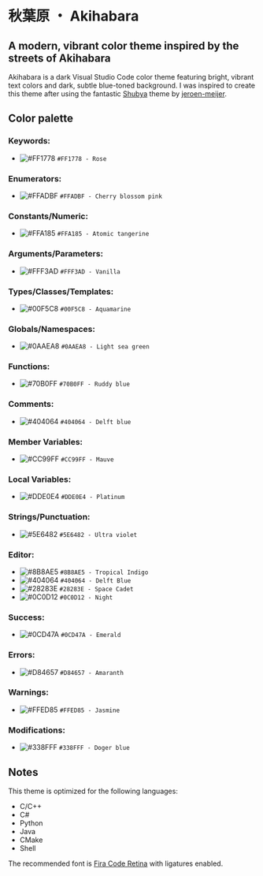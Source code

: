 # 秋葉原 ・ Akihabara

## A modern, vibrant color theme inspired by the streets of Akihabara

Akihabara is a dark Visual Studio Code color theme featuring bright, vibrant text colors and dark, subtle blue-toned background.
I was inspired to create this theme after using the fantastic [Shubya][shibuya] theme by [jeroen-meijer][jeroen-meijer].

## Color palette

### Keywords:
- ![#FF1778](https://via.placeholder.com/15/FF1778/000000?text=+) `#FF1778 - Rose`

### Enumerators:
- ![#FFADBF](https://via.placeholder.com/15/FFADBF/000000?text=+) `#FFADBF - Cherry blossom pink`

### Constants/Numeric:
- ![#FFA185](https://via.placeholder.com/15/FFA185/000000?text=+) `#FFA185 - Atomic tangerine`

### Arguments/Parameters:
- ![#FFF3AD](https://via.placeholder.com/15/FFF3AD/000000?text=+) `#FFF3AD - Vanilla`

### Types/Classes/Templates:
- ![#00F5C8](https://via.placeholder.com/15/00F5C8/000000?text=+) `#00F5C8 - Aquamarine`

### Globals/Namespaces:
- ![#0AAEA8](https://via.placeholder.com/15/0AAEA8/000000?text=+) `#0AAEA8 - Light sea green`

### Functions:
- ![#70B0FF](https://via.placeholder.com/15/70B0FF/000000?text=+) `#70B0FF - Ruddy blue`

### Comments:
- ![#404064](https://via.placeholder.com/15/404064/000000?text=+) `#404064 - Delft blue`

### Member Variables:
- ![#CC99FF](https://via.placeholder.com/15/CC99FF/000000?text=+) `#CC99FF - Mauve`

### Local Variables:
- ![#DDE0E4](https://via.placeholder.com/15/DDE0E4/000000?text=+) `#DDE0E4 - Platinum`

### Strings/Punctuation:
- ![#5E6482](https://via.placeholder.com/15/5E6482/000000?text=+) `#5E6482 - Ultra violet`

### Editor:
- ![#8B8AE5](https://via.placeholder.com/15/8B8AE5/000000?text=+) `#8B8AE5 - Tropical Indigo`
- ![#404064](https://via.placeholder.com/15/404064/000000?text=+) `#404064 - Delft Blue`
- ![#28283E](https://via.placeholder.com/15/28283E/000000?text=+) `#28283E - Space Cadet`
- ![#0C0D12](https://via.placeholder.com/15/0C0D12/000000?text=+) `#0C0D12 - Night`

### Success:
- ![#0CD47A](https://via.placeholder.com/15/0CD47A/000000?text=+) `#0CD47A - Emerald`
### Errors:
- ![#D84657](https://via.placeholder.com/15/D84657/000000?text=+) `#D84657 - Amaranth`
### Warnings:
- ![#FFED85](https://via.placeholder.com/15/FFED85/000000?text=+) `#FFED85 - Jasmine`
### Modifications:
- ![#338FFF](https://via.placeholder.com/15/338FFF/000000?text=+) `#338FFF - Doger blue`

## Notes

This theme is optimized for the following languages:
- C/C++
- C#
- Python
- Java
- CMake
- Shell

The recommended font is [Fira Code Retina][fira_code] with ligatures enabled.

[shibuya]: https://marketplace.visualstudio.com/items?itemName=jeroen-meijer.shibuya&ssr=false#overview 'Shibuya VS Code extension page'
[jeroen-meijer]: https://github.com/jeroen-meijer/shibuya 'Shibuya author "jeroen-meijer" GitHub profile page'
[fira_code]: https://github.com/tonsky/FiraCode 'Fira Code GitHub repository page'
